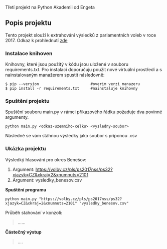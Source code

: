 Třetí projekt na Python Akademii od Engeta

## Popis projektu
Tento projekt slouží k extrahování výsledků z parlamentních voleb v roce 2017. Odkaz k prohlednutí [zde](https://volby.cz/pls/ps2017nss/ps32?xjazyk=CZ&xkraj=2&xnumnuts=2101)

### Instalace knihoven
Knihovny, které jsou použitý v kódu jsou uložené v souboru requirements.txt. Pro instalaci doporučuju použit nové virtuální prostředí a s nainstalovaným manažerem spustit následovně:
```
$ pip --version                       #overim verzi manazeru
$ pip install -r requirements.txt     #nainstaluje knihovny
```
### Spuštění projektu
Spuštění souboru main.py v rámci přikazového řádku požaduje dva povinné argumenty.
```
python main.py <odkaz-uzemniho-celku> <vysledny-soubor>
```
Následně se vám stáhnou výsledky jako soubor s príponou .csv

### Ukázka projektu
Výsledký hlasování pro okres Benešov:
1. Argument: https://volby.cz/pls/ps2017nss/ps32?xjazyk=CZ&xkraj=2&xnumnuts=2101
2. Argument: vysledky_benesov.csv

**Spuštění programu**
```
python main.py "https://volby.cz/pls/ps2017nss/ps32?xjazyk=CZ&xkraj=2&xnumnuts=2101" "vysledky_benesov.csv"
```

Průběh stahování v konzoli:
> ......

**Částečný výstup**
>....
